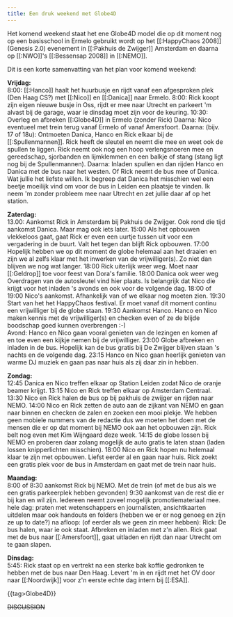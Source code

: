 ```yaml
---
title: Een druk weekend met Globe4D
---
```

Het komend weekend staat het ene Globe4D model die op dit moment nog op een basisschool in Ermelo gebruikt wordt op het [[:HappyChaos 2008]] (Genesis 2.0) evenement in [[:Pakhuis de Zwijger]] Amsterdam en daarna op [[:NWO]]'s [[:Bessensap 2008]] in [[:NEMO]].

Dit is een korte samenvatting van het plan voor komend weekend:

**Vrijdag:**  
8:00: [[:Hanco]] haalt het huurbusje en rijdt vanaf een afgesproken plek (Den Haag CS?) met [[:Nico]] en [[:Danica]] naar Ermelo.
8:00: Rick koopt zijn eigen nieuwe busje in Oss, rijdt er mee naar Utrecht en parkeert 'm alvast bij de garage, waar ie dinsdag moet zijn voor de keuring.
10:30: Overleg en afbreken [[:Globe4D]] in Ermelo (zonder Rick)
Daarna: Nico eventueel met trein terug vanaf Ermelo of vanaf Amersfoort.
Daarna: (bijv. 17 of 18u): Ontmoeten Danica, Hanco en Rick elkaar bij de [[:Spullenmannen]].
Rick heeft de sleutel en neemt die mee en weet ook de spullen te liggen. Rick neemt ook nog een hoop verlengsnoeren mee en gereedschap, sjorbanden en lijmklemmen en een balkje of stang (stang ligt nog bij de Spullenmannen).
Daarna: Inladen spullen en dan rijden Hanco en Danica met de bus naar het westen. Of Rick neemt de bus mee of Danica. Wat jullie het liefste willen. Ik begreep dat Danica het misschien wel een beetje moeilijk vind om voor de bus in Leiden een plaatsje te vinden. Ik neem 'm zonder probleem mee naar Utrecht en zet jullie daar af op het station.

**Zaterdag:**  
13.00: Aankomst Rick in Amsterdam bij Pakhuis de Zwijger.
Ook rond die tijd aankomst Danica. Maar mag ook iets later.
15:00 Als het opbouwen vlekkeloos gaat, gaat Rick er even een uurtje tussen uit voor een vergadering in de buurt. Valt het tegen dan blijft Rick opbouwen.
17:00 Hopelijk hebben we op dit moment de globe helemaal aan het draaien en zijn we al zelfs klaar met het inwerken van de vrijwilliger(s). Zo niet dan blijven we nog wat langer.
18:00 Rick uiterlijk weer weg. Moet naar [[:Geldrop]] toe voor feest van Dora's familie.
18:00 Danica ook weer weg
Overdragen van de autosleutel vind hier plaats. Is belangrijk dat Nico die krijgt voor het inladen 's avonds en ook voor de volgende dag.
18:00 of 19:00 Nico's aankomst. Afhankelijk van of we elkaar nog moeten zien.
19:30 Start van het het HappyChaos festival. Er moet vanaf dit moment continu een vrijwilliger bij de globe staan.
19:30 Aankomst Hanco.
Hanco en Nico maken kennis met de vrijwilliger(s) en checken even of ze de blijde boodschap goed kunnen overbrengen :-)  
Avond: Hanco en Nico gaan vooral genieten van de lezingen en komen af en toe even een kijkje nemen bij de vrijwilliger.
23:00 Globe afbreken en inladen in de bus. Hopelijk kan de bus gratis bij De Zwijger blijven staan 's nachts en de volgende dag.
23:15 Hanco en Nico gaan heerlijk genieten van warme DJ muziek en gaan pas naar huis als zij daar zin in hebben.

**Zondag:**  
12:45 Danica en Nico treffen elkaar op Station Leiden zodat Nico de oranje beamer krijgt.
13:15 Nico en Rick treffen elkaar op Amsterdam Centraal.
13:30 Nico en Rick halen de bus op bij pakhuis de zwijger en rijden naar NEMO.
14:00 Nico en Rick zetten de auto aan de zijkant van NEMO en gaan naar binnen en checken de zalen en zoeken een mooi plekje. We hebben geen mobiele nummers van de redactie dus we moeten het doen met de mensen die er op dat moment bij NEMO ook aan het opbouwen zijn. Rick belt nog even met Kim Wijngaard deze week.
14:15 de globe lossen bij NEMO en proberen daar zolang mogelijk de auto gratis te laten staan (laden lossen knipperlichten misschien).
18:00 Nico en Rick hopen nu helemaal klaar te zijn met opbouwen. Liefst eerder al en gaan naar huis. Rick zoekt een gratis plek voor de bus in Amsterdam en gaat met de trein naar huis.

**Maandag:**  
8:00 of 8:30 aankomst Rick bij NEMO. Met de trein (of met de bus als we een gratis parkeerplek hebben gevonden)
9:30 aankomst van de rest die er bij kan en wil zijn. Iedereen neemt zoveel mogelijk promotiemateriaal mee.
hele dag: praten met wetenschappers en journalisten, ansichtkaarten uitdelen maar ook handouts en folders (hebben we er er nog genoeg en zijn ze up to date?)
na afloop: (of eerder als we geen zin meer hebben): Rick: De bus halen, waar ie ook staat. Afbreken en inladen met z'n allen. Rick gaat met de bus naar [[:Amersfoort]], gaat uitladen en rijdt dan naar Utrecht om te gaan slapen.

**Dinsdag:**  
5:45: Rick staat op en vertrekt na een sterke bak koffie gedronken te hebben met de bus naar Den Haag. Levert 'm in en rijdt met het OV door naar [[:Noordwijk]] voor z'n eerste echte dag intern bij [[:ESA]].

{{tag>Globe4D}}


~~DISCUSSION~~
